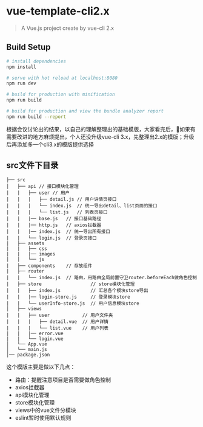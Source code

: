 # vue-template-cli2.x

> A Vue.js project create by vue-cli 2.x

## Build Setup

``` bash
# install dependencies
npm install

# serve with hot reload at localhost:8080
npm run dev

# build for production with minification
npm run build

# build for production and view the bundle analyzer report
npm run build --report
```

根据会议讨论出的结果，以自己的理解整理出的基础模版，大家看完后，如果有需要改进的地方麻烦提出，个人还没升级vue-cli 3.x，先整理出2.x的模版；升级后再添加多一个cli3.x的模版提供选择

## src文件下目录
```
├── src
│   ├── api // 接口模块化管理
|   |   ├── user // 用户
|   |   |   ├── detail.js // 用户详情页接口
|   |   |   └── index.js  // 统一导出detail、list页面的接口
|   |   |   └── list.js   // 列表页接口
|   |   |── base.js   // 接口基础路径
|   |   |── http.js   // axios拦截器
|   |   |── index.js  // 统一导出所有接口
|   |   └── login.js  // 登录页接口
|   ├── assets
|   |   ├── css
|   |   |── images
|   |   └── js
|   ├── components    // 存放组件
|   ├── router
|   |   └── index.js  // 路由，用路由全局前置守卫router.beforeEach做角色控制
|   ├── store                  // store模块化管理
|   |   ├── index.js           // 汇总各个模块store导出
|   |   |── login-store.js     // 登录模块store
|   |   └── userInfo-store.js  // 用户信息模块store
│   ├── views
|   |   ├── user            // 用户文件夹
|   |   |   ├── detail.vue  // 用户详情
|   |   |   └── list.vue    // 用户列表
|   |   |── error.vue
|   |   └── login.vue
│   └── App.vue
│   └── main.js
│── package.json

```
这个模版主要是做以下几点：
- 路由：提醒注意项目是否需要做角色控制
- axios拦截器
- api模块化管理
- store模块化管理
- views中的vue文件分模块
- eslint暂时使用默认规则

